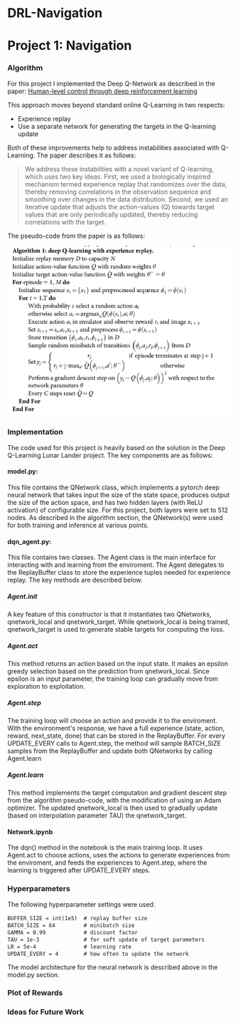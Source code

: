 # DRL-Navigation

[//]: # (Image References)

[image1]: https://user-images.githubusercontent.com/10624937/42135619-d90f2f28-7d12-11e8-8823-82b970a54d7e.gif "Trained Agent"

# Project 1: Navigation

### Algorithm

For this project I implemented the Deep Q-Network as described in the paper: [Human-level control through deep reinforcement
learning](https://storage.googleapis.com/deepmind-media/dqn/DQNNaturePaper.pdf)

This approach moves beyond standard online Q-Learning in two respects:
* Experience replay
* Use a separate network for generating the targets in the Q-learning update

Both of these improvements help to address instabilities associated with Q-Learning.  The paper describes it as follows:

> We address these instabilities with a novel variant of Q-learning, which
> uses two key ideas. First, we used a biologically inspired mechanism
> termed experience replay that randomizes over the data, thereby
> removing correlations in the observation sequence and smoothing over
> changes in the data distribution. Second, we used
> an iterative update that adjusts the action-values (Q) towards target
> values that are only periodically updated, thereby reducing correlations
> with the target.

The pseudo-code from the paper is as follows:

![alg](screencapture.png)

### Implementation

The code used for this project is heavily based on the solution in the Deep Q-Learning Lunar Lander project.  The key components are as follows:

#### model.py:  
This file contains the QNetwork class, which implements a pytorch deep neural network that takes input the size of the state space, produces output the size of the action space, and has two hidden layers (with ReLU activation) of configurable size.  For this project, both layers were set to 512 nodes.  As described in the algorithm section, the QNetwork(s) were used for both training and inference at various points.

#### dqn_agent.py:
This file contains two classes.  The Agent class is the main interface for interacting with and learning from the enviroment.  The Agent delegates to the ReplayBuffer class to store the experience tuples needed for experience replay.  The key methods are described below.
##### Agent.__init__
A key feature of this constructor is that it instantiates two QNetworks, qnetwork_local and qnetwork_target.  While qnetwork_local is being trained, qnetwork_target is used to generate stable targets for computing the loss.
##### Agent.act
This method returns an action based on the input state.  It makes an epsilon greedy selection based on the prediction from qnetwork_local.  Since epsilon is an input parameter, the training loop can gradually move from exploration to exploitation.
##### Agent.step
The training loop will choose an action and provide it to the enviroment.  With the environment's response, we have a full experience (state, action, reward, next_state, done) that can be stored in the ReplayBuffer.  For every UPDATE_EVERY calls to Agent.step, the method will sample BATCH_SIZE samples from the ReplayBuffer and update both QNetworks by calling Agent.learn
##### Agent.learn
This method implements the target computation and gradient descent step from the algorithm pseudo-code, with the modification of using an Adam optimizer.  The updated qnetwork_local is then used to gradually update (based on interpolation parameter TAU) the qnetwork_target.
#### Network.ipynb
The dqn() method in the notebook is the main training loop.  It uses Agent.act to choose actions, uses the actions to generate experiences from the enviroment, and feeds the experiences to Agent.step, where the learning is triggered after UPDATE_EVERY steps.
### Hyperparameters
The following hyperparameter settings were used:
```
BUFFER_SIZE = int(1e5)  # replay buffer size
BATCH_SIZE = 64         # minibatch size
GAMMA = 0.99            # discount factor
TAU = 1e-3              # for soft update of target parameters
LR = 5e-4               # learning rate 
UPDATE_EVERY = 4        # how often to update the network
```
The model architecture for the neural network is described above in the model.py section.

### Plot of Rewards


### Ideas for Future Work
